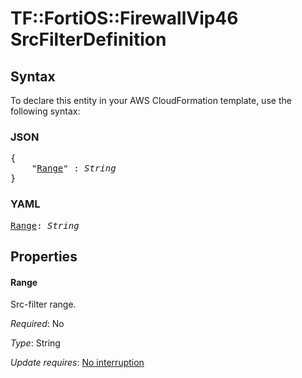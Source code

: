 # TF::FortiOS::FirewallVip46 SrcFilterDefinition

## Syntax

To declare this entity in your AWS CloudFormation template, use the following syntax:

### JSON

<pre>
{
    "<a href="#range" title="Range">Range</a>" : <i>String</i>
}
</pre>

### YAML

<pre>
<a href="#range" title="Range">Range</a>: <i>String</i>
</pre>

## Properties

#### Range

Src-filter range.

_Required_: No

_Type_: String

_Update requires_: [No interruption](https://docs.aws.amazon.com/AWSCloudFormation/latest/UserGuide/using-cfn-updating-stacks-update-behaviors.html#update-no-interrupt)

